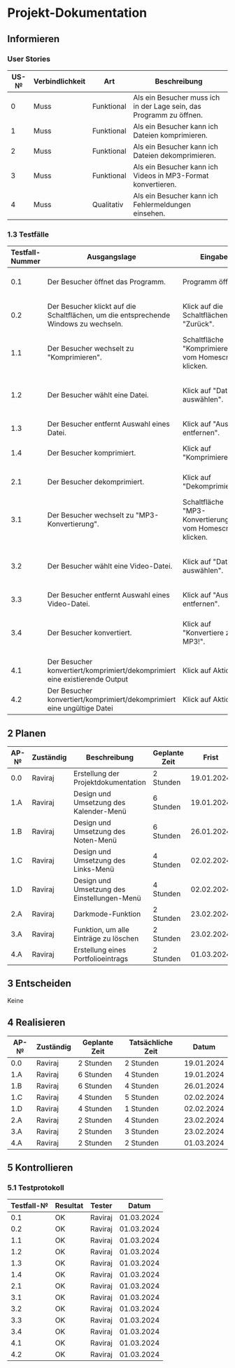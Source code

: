 # Projekt-Dokumentation


## Informieren

### User Stories

| US-№ | Verbindlichkeit | Art          | Beschreibung                                                       |
| ---- | --------------- | ------------ | ------------------------------------------------------------------|
| 0    | Muss            | Funktional   | Als ein Besucher muss ich in der Lage sein, das Programm zu öffnen. |
| 1    | Muss            | Funktional   | Als ein Besucher kann ich Dateien komprimieren. |
| 2    | Muss            | Funktional   | Als ein Besucher kann ich Dateien dekomprimieren. |
| 3    | Muss            | Funktional   | Als ein Besucher kann ich Videos in MP3-Format konvertieren. |
| 4    | Muss            | Qualitativ   | Als ein Besucher kann ich Fehlermeldungen einsehen. |




### 1.3 Testfälle

| Testfall-Nummer | Ausgangslage                                                                  | Eingabe                                  | Erwartete Ausgabe                                                     |
| --------------- | ----------------------------------------------------------------------------- | ---------------------------------------- | --------------------------------------------------------------------- |
| 0.1             | Der Besucher öffnet das Programm.                      | Programm öffnen.    | Startseite des Programmes wird geöffnet.    |
| 0.2             | Der Besucher klickt auf die Schaltflächen, um die entsprechende Windows zu wechseln.                    | Klick auf die Schaltflächen "Zurück".                 | Entsprechende Funktionalitäten werden gewechselt.                 |
| 1.1             | Der Besucher wechselt zu "Komprimieren".                    | Schaltfläche "Komprimieren" vom Homescreen klicken. | Window für Komprimieren wird geöffnet. |
| 1.2             | Der Besucher wählt eine Datei.                      | Klick auf "Datei auswählen".                      | Windows Explorer wird geöffnet, um eine Datei auszuwählen.     |
| 1.3             | Der Besucher entfernt Auswahl eines Datei.                               | Klick auf "Auswahl entfernen".                                           | Kein Datei wurde gewählt.                                           |
| 1.4             | Der Besucher komprimiert.                                          | Klick auf "Komprimieren".                                           | Ausgewählte Dateien werden komprimiert.                                  |
| 2.1             | Der Besucher dekomprimiert.               | Klick auf "Dekomprimieren".     | Ausgewählte ZIP-Datei wird dekomprimiert.     |
| 3.1             | Der Besucher wechselt zu "MP3-Konvertierung". | Schaltfläche "MP3-Konvertierung" vom Homescreen klicken.         | Window für MP3-Konvertierung wird geöffnet.          |
| 3.2             | Der Besucher wählt eine Video-Datei.                      | Klick auf "Datei auswählen".                      | Windows Explorer wird geöffnet, um eine Datei auszuwählen.     |
| 3.3             | Der Besucher entfernt Auswahl eines Video-Datei.                               | Klick auf "Auswahl entfernen".                                           | Kein Datei wurde gewählt.                                           |
| 3.4             | Der Besucher konvertiert.                                          | Klick auf "Konvertiere zu MP3!".                                           | Ausgewählte Video-Dateien werden zu MP3-Format konvertiert.                                  |
| 4.1             | Der Besucher konvertiert/komprimiert/dekomprimiert eine existierende Output                                          | Klick auf Aktion                                           | Fehlermeldung wird angezeigt.                                  |
| 4.2             | Der Besucher konvertiert/komprimiert/dekomprimiert eine ungültige Datei                                          | Klick auf Aktion                                           | Fehlermeldung wird angezeigt.                                  |


## 2 Planen

| AP-№ | Zuständig | Beschreibung                            | Geplante Zeit | Frist        |
| ---- | --------- | --------------------------------------- | ------------- | ------------ |
| 0.0  | Raviraj   | Erstellung der Projektdokumentation    | 2 Stunden     | 19.01.2024   |
| 1.A  | Raviraj   | Design und Umsetzung des Kalender-Menü     | 6 Stunden     | 19.01.2024   |
| 1.B  | Raviraj   | Design und Umsetzung des Noten-Menü  | 6 Stunden | 26.01.2024   |
| 1.C  | Raviraj   | Design und Umsetzung des Links-Menü | 4 Stunden | 02.02.2024   |
| 1.D  | Raviraj   | Design und Umsetzung des Einstellungen-Menü | 4 Stunden | 02.02.2024   |
| 2.A  | Raviraj   | Darkmode-Funktion        | 2 Stunden     | 23.02.2024   |
| 3.A  | Raviraj   | Funktion, um alle Einträge zu löschen    | 2 Stunden     | 23.02.2024   |
| 4.A  | Raviraj   | Erstellung eines Portfolioeintrags       | 2 Stunden     | 01.03.2024   |




## 3 Entscheiden

Keine

## 4 Realisieren

| AP-№ | Zuständig | Geplante Zeit | Tatsächliche Zeit | Datum      |
| ---- | --------- | ------------- | ----------------- | ---------- |
| 0.0  | Raviraj   | 2 Stunden      | 2 Stunden         | 19.01.2024 |
| 1.A  | Raviraj   | 6 Stunden      | 4 Stunden        | 19.01.2024 |
| 1.B  | Raviraj   | 6 Stunden      | 4 Stunden         | 26.01.2024 |
| 1.C  | Raviraj   | 4 Stunden      | 5 Stunden         | 02.02.2024 |
| 1.D  | Raviraj   | 4 Stunden      | 1 Stunden         | 02.02.2024 |
| 2.A  | Raviraj   | 2 Stunden      | 4 Stunden         | 23.02.2024 |
| 3.A  | Raviraj   | 2 Stunden      | 3 Stunden         | 23.02.2024 |
| 4.A  | Raviraj   | 2 Stunden      | 2 Stunden          | 01.03.2024 |




## 5 Kontrollieren

### 5.1 Testprotokoll

| Testfall-№ | Resultat | Tester  | Datum     |
| -----------| ---------| --------| ----------|
| 0.1        | OK       | Raviraj | 01.03.2024|
| 0.2        | OK       | Raviraj | 01.03.2024|
| 1.1        | OK       | Raviraj | 01.03.2024|
| 1.2        | OK       | Raviraj | 01.03.2024|
| 1.3        | OK       | Raviraj | 01.03.2024|
| 1.4        | OK       | Raviraj | 01.03.2024|
| 2.1        | OK       | Raviraj | 01.03.2024|
| 3.1        | OK       | Raviraj | 01.03.2024|
| 3.2        | OK       | Raviraj | 01.03.2024|
| 3.3        | OK       | Raviraj | 01.03.2024|
| 3.4        | OK       | Raviraj | 01.03.2024|
| 4.1        | OK       | Raviraj | 01.03.2024|
| 4.2        | OK       | Raviraj | 01.03.2024|






